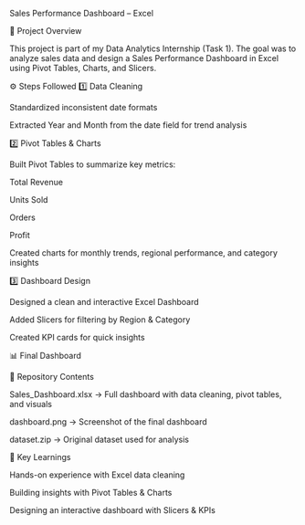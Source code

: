 Sales Performance Dashboard – Excel

📌 Project Overview

This project is part of my Data Analytics Internship (Task 1).
The goal was to analyze sales data and design a Sales Performance Dashboard in Excel using Pivot Tables, Charts, and Slicers.

⚙️ Steps Followed
1️⃣ Data Cleaning

Standardized inconsistent date formats

Extracted Year and Month from the date field for trend analysis

2️⃣ Pivot Tables & Charts

Built Pivot Tables to summarize key metrics:

Total Revenue

Units Sold

Orders

Profit

Created charts for monthly trends, regional performance, and category insights

3️⃣ Dashboard Design

Designed a clean and interactive Excel Dashboard

Added Slicers for filtering by Region & Category

Created KPI cards for quick insights

📊 Final Dashboard

📂 Repository Contents

Sales_Dashboard.xlsx → Full dashboard with data cleaning, pivot tables, and visuals

dashboard.png → Screenshot of the final dashboard

dataset.zip → Original dataset used for analysis

🚀 Key Learnings

Hands-on experience with Excel data cleaning

Building insights with Pivot Tables & Charts

Designing an interactive dashboard with Slicers & KPIs
